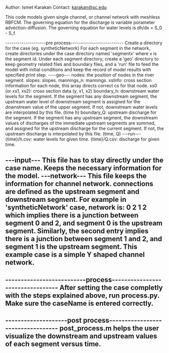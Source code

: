 Author: Ismet Karakan
Contact: karakan@sc.edu

This code models given single channel, or channel network
with meshless RBFCM. The governing equation for the discharge
is variable porameter advection-diffusion. The governing equation
for water levels is dh/dx = S_0 - S_f.

--------------------pre process--------------------------
Create a directory for the case (eg. syntheticNetwork)
For each segment in the network, create directories under the case directory
named 'segmentx' where x is the segment id. Under each segment directory,
create a 'geo' directory to keep geometry related files and boundary files, 
and a 'run' file to feed the model with initial conditions and keep the record
of model results with specified print step.
----geo---
nodes: the position of nodes in the river segment.
slopes: slopes.
mannings_n: mannings.
xsInfo: cross section information for each node, this array directs correct cs for that node.
xs0 (or xs1, xs2): cross section data (y, x1, x2)
boundary_h: downstream water levels for the segment. If the segment has any downstream segment,
          the upstream water level of downstream segment is assigned for the downstream value
          of the upper segment. If not, downstream water levels are interpolated by this
          file. (time h)
boundary_Q: upstream discharge for the segment. If the segment has any upstream segment,
          the downstream values of discharges of the immediate upstream segments are summed,
          and assigned for the upstream discharge for the current segment. If not, the upstream
          discharge is interpolated by this file. (time, Q)
---run---
{time}/h.csv: water levels for given time.
{time}/Q.csv: discharge for given time.

---input---
This file has to stay directly under the case name. Keeps the necessary information for the model.
---network---
This file keeps the information for channel network. connections are defined as the upstream segment and
downstream segment. For example in 'syntheticNetwork' case, network is:
0 2
1 2
which implies there is a junction between segment 0 and 2, and segment 0 is the upstream segment. Similarly,
the second entry implies there is a junction between segment 1 and 2, and segment 1 is the upstream segment.
This example case is a simple Y shaped channel network.
------------------------------------------------------------------

--------------------------process---------------------------------
After setting the case completly with the steps explained above, run process.py. Make sure the caseName is entered
correctly.
-------------------------------------------------------------------

--------------------post process----------------------------------
post_process.m helps the user visualize the downstream and upstream values of each segment versus time.
---------------------------------------------------------------------
